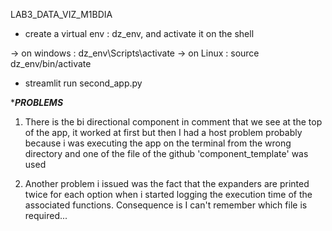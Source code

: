 LAB3_DATA_VIZ_M1BDIA

- create a virtual env : dz_env, and activate it on the shell

-> on windows : dz_env\Scripts\activate
-> on Linux : source dz_env/bin/activate

- streamlit run second_app.py

********PROBLEMS*******

1) There is the bi directional component in comment 
that we see at the top of the app, it worked at first
but then I had a host problem probably because i was 
executing the app on the terminal from the wrong directory
and one of the file of the github 'component_template' was used

2) Another problem i issued was the fact that the expanders are printed twice 
for each option when i started logging the execution time of 
the associated functions. Consequence is I can't remember which file 
is required...